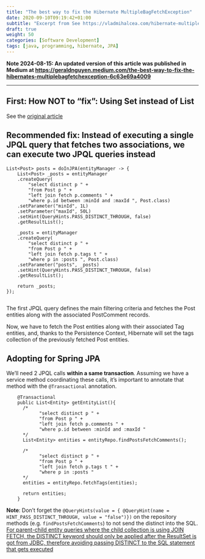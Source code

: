 ```yaml
---
title: "The best way to fix the Hibernate MultipleBagFetchException"
date: 2020-09-10T09:19:42+01:00
subtitle: "Excerpt from See https://vladmihalcea.com/hibernate-multiplebagfetchexception/ with an adoption for Spring Data JPA"
draft: true
weight: 50
categories: [Software Development]
tags: [java, programming, hibernate, JPA]
---
```


**Note 2024-08-15: An updated version of this article was published in Medium at https://geraldnguyen.medium.com/the-best-way-to-fix-the-hibernates-multiplebagfetchexception-6c63e69a4009**

----------------

## First: How NOT to “fix”: Using Set instead of List

See the [original article](https://vladmihalcea.com/hibernate-multiplebagfetchexception/)

## Recommended fix: Instead of executing a single JPQL query that fetches two associations, we can execute two JPQL queries instead

```
List<Post> posts = doInJPA(entityManager -> {
    List<Post> _posts = entityManager
    .createQuery(
        "select distinct p " +
        "from Post p " +
        "left join fetch p.comments " +
        "where p.id between :minId and :maxId ", Post.class)
    .setParameter("minId", 1L)
    .setParameter("maxId", 50L)
    .setHint(QueryHints.PASS_DISTINCT_THROUGH, false)
    .getResultList();
 
    _posts = entityManager
    .createQuery(
        "select distinct p " +
        "from Post p " +
        "left join fetch p.tags t " +
        "where p in :posts ", Post.class)
    .setParameter("posts", _posts)
    .setHint(QueryHints.PASS_DISTINCT_THROUGH, false)
    .getResultList();
 
    return _posts;
});
 
```

The first JPQL query defines the main filtering criteria and fetches the Post entities along with the associated PostComment records.

Now, we have to fetch the Post entities along with their associated Tag entities, and, thanks to the Persistence Context, Hibernate will set the tags collection of the previously fetched Post entities.

## Adopting for Spring JPA

We’ll need 2 JPQL calls **within a same transaction**. Assuming we have a service method coordinating these calls, it’s important to annotate that method with the `@Transactional` annotation.

```
    @Transactional
    public List<Entity> getEntityList(){
      /*
            "select distinct p " +
            "from Post p " +
            "left join fetch p.comments " +
            "where p.id between :minId and :maxId "
      */
      List<Entity> entities = entityRepo.findPostsFetchComments();
      
      /*
            "select distinct p " +
            "from Post p " +
            "left join fetch p.tags t " +
            "where p in :posts "
      */
      entities = entityRepo.fetchTags(entities);
      
      return entities;
    }
```

**Note**: Don’t forget the `@QueryHints(value = { @QueryHint(name = HINT_PASS_DISTINCT_THROUGH, value = "false")})` on the repository methods (e.g. `findPostsFetchComments`) to not send the distinct into the SQL. [For parent-child entity queries where the child collection is using JOIN FETCH, the DISTINCT keyword should only be applied after the ResultSet is got from JDBC, therefore avoiding passing DISTINCT to the SQL statement that gets executed](https://vladmihalcea.com/jpql-distinct-jpa-hibernate/)